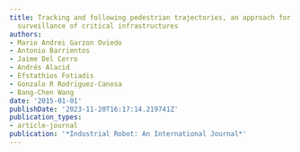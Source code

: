 ```yaml
---
title: Tracking and following pedestrian trajectories, an approach for autonomous
  surveillance of critical infrastructures
authors:
- Mario Andrei Garzon Oviedo
- Antonio Barrientos
- Jaime Del Cerro
- Andrés Alacid
- Efstathios Fotiadis
- Gonzalo R Rodrı́guez-Canosa
- Bang-Chen Wang
date: '2015-01-01'
publishDate: '2023-11-20T16:17:14.219741Z'
publication_types:
- article-journal
publication: '*Industrial Robot: An International Journal*'
---
```

